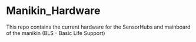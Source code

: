 # Manikin_Hardware
This repo contains the current hardware for the SensorHubs and mainboard of the manikin (BLS - Basic Life Support) 
